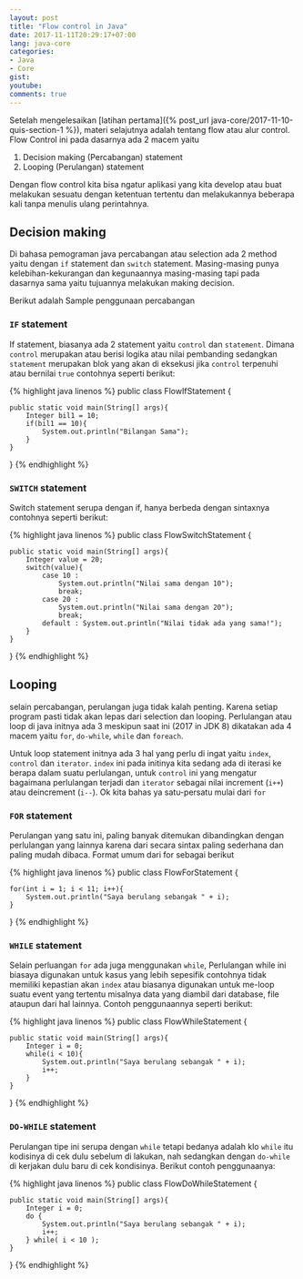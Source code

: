 ```yaml
---
layout: post
title: "Flow control in Java"
date: 2017-11-11T20:29:17+07:00
lang: java-core
categories:
- Java
- Core
gist: 
youtube: 
comments: true
---
```


Setelah mengelesaikan [latihan pertama]({% post_url java-core/2017-11-10-quis-section-1 %}), materi selajutnya adalah tentang flow atau alur control. Flow Control ini pada dasarnya ada 2 macem yaitu

1. Decision making (Percabangan) statement
2. Looping (Perulangan) statement

Dengan flow control kita bisa ngatur aplikasi yang kita develop atau buat melakukan sesuatu dengan ketentuan tertentu dan melakukannya beberapa kali tanpa menulis ulang perintahnya.

## Decision making

Di bahasa pemograman java percabangan atau selection ada 2 method yaitu dengan `if` statement dan `switch` statement. Masing-masing punya kelebihan-kekurangan dan kegunaannya masing-masing tapi pada dasarnya sama yaitu tujuannya melakukan making decision.

Berikut adalah Sample penggunaan percabangan

### `IF` statement

If statement, biasanya ada 2 statement yaitu `control` dan `statement`. Dimana `control` merupakan atau berisi logika atau nilai pembanding sedangkan `statement` merupakan blok yang akan di eksekusi jika `control` terpenuhi atau bernilai `true` contohnya seperti berikut:

{% highlight java linenos %}
public class FlowIfStatement {

    public static void main(String[] args){
        Integer bil1 = 10;
        if(bil1 == 10){
            System.out.println("Bilangan Sama");
        }
    }
}
{% endhighlight %}

### `SWITCH` statement

Switch statement serupa dengan if, hanya berbeda dengan sintaxnya contohnya seperti berikut:

{% highlight java linenos %}
public class FlowSwitchStatement {
    
    public static void main(String[] args){
        Integer value = 20;
        switch(value){
            case 10 : 
                System.out.println("Nilai sama dengan 10");
                break;
            case 20 :
                System.out.println("Nilai sama dengan 20");
                break;
            default : System.out.println("Nilai tidak ada yang sama!");
        }
    }
}
{% endhighlight %}

## Looping

selain percabangan, perulangan juga tidak kalah penting. Karena setiap program pasti tidak akan lepas dari selection dan looping. Perlulangan atau loop di java initnya ada 3 meskipun saat ini (2017 in JDK 8) dikatakan ada 4 macem yaitu `for`, `do-while`, `while` dan `foreach`. 

Untuk loop statement initnya ada 3 hal yang perlu di ingat yaitu `index`, `control` dan `iterator`. `index` ini pada initinya kita sedang ada di iterasi ke berapa dalam suatu perlulangan, untuk `control` ini yang mengatur bagaimana perlulangan terjadi dan `iterator` sebagai nilai increment (`i++`) atau deincrement (`i--`). Ok kita bahas ya satu-persatu mulai dari `for`

### `FOR` statement

Perulangan yang satu ini, paling banyak ditemukan dibandingkan dengan perlulangan yang lainnya karena dari secara sintax paling sederhana dan paling mudah dibaca. Format umum dari for sebagai berikut 

{% highlight java linenos %}
public class FlowForStatement {

    for(int i = 1; i < 11; i++){
        System.out.println("Saya berulang sebangak " + i);
    }
}
{% endhighlight %}

### `WHILE` statement

Selain perluangan `for` ada juga menggunakan `while`, Perlulangan while ini biasaya digunakan untuk kasus yang lebih sepesifik contohnya tidak memiliki kepastian akan `index` atau biasanya digunakan untuk me-loop suatu event yang tertentu misalnya data yang diambil dari database, file ataupun dari hal lainnya. Contoh penggunaannya seperti berikut:

{% highlight java linenos %}
public class FlowWhileStatement {

    public static void main(String[] args){
        Integer i = 0;
        while(i < 10){
            System.out.println("Saya berulang sebangak " + i);
            i++;
        }
    }
}
{% endhighlight %}

### `DO-WHILE` statement

Perulangan tipe ini serupa dengan `while` tetapi bedanya adalah klo `while` itu kodisinya di cek dulu sebelum di lakukan, nah sedangkan dengan `do-while` di kerjakan dulu baru di cek kondisinya. Berikut contoh penggunaanya:

{% highlight java linenos %}
public class FlowDoWhileStatement {

    public static void main(String[] args){
        Integer i = 0;
        do {
            System.out.println("Saya berulang sebangak " + i);
            i++;
        } while( i < 10 );
    }
}
{% endhighlight %}